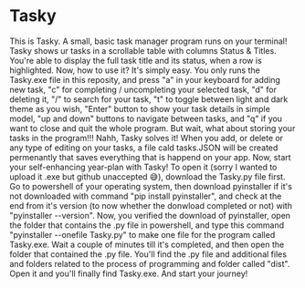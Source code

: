 # Tasky
This is Tasky. A small, basic task manager program runs on your terminal!
Tasky shows ur tasks in a scrollable table with columns Status & Titles. You're able to display the full task title and its status, when a row is highlighted.
Now, how to use it? It's simply easy. You only runs the Tasky.exe file in this reposity, and press "a" in your keyboard for adding new task, "c" for completing / uncompleting your selected task, "d" for deleting it, "/" to search for your task, "t" to toggle between light and dark theme as you wish, "Enter" button to show your task details in simple model, "up and down" buttons to navigate between tasks, and "q" if you want to close and quit the whole program. But wait, what about storing your tasks in the program!!! Nahh, Tasky solves it! When you add, or delete or any type of editing on your tasks, a file cald tasks.JSON will be created permenantly that saves everything that is happend on your app.
Now, start your self-enhancing year-plan with Tasky!
To open it (sorry I wanted to upload it .exe but github unaccepted 😅), download the Tasky.py file first. Go to powershell of your operating system, then download pyinstaller if it's not downloaded with command "pip install pyinstaller", and check at the end from it's version (to now whether the donwload completed or not) with "pyinstaller --version". Now, you verified the download of pyinstaller, open the folder that contains the .py file in powershell, and type this command "pyinstaller --onefile Tasky.py" to make one file for the program called Tasky.exe. Wait a couple of minutes till it's completed, and then open the folder that contained the .py file. You'll find the .py file and additional files and folders related to the process of programming and folder called "dist". Open it and you'll finally find Tasky.exe. And start your journey!
